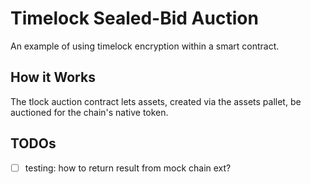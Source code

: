# Timelock Sealed-Bid Auction

An example of using timelock encryption within a smart contract.

## How it Works

The tlock auction contract lets assets, created via the assets pallet, be auctioned for the chain's native token.

## TODOs

- [ ] testing: how to return result from mock chain ext?